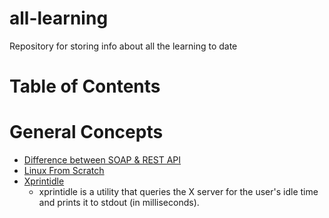 # all-learning
Repository for storing info about all the learning to date
# Table of Contents




# General Concepts
* [Difference between SOAP & REST API](https://www.upwork.com/hiring/development/soap-vs-rest-comparing-two-apis/)
* [Linux From Scratch](http://www.linuxfromscratch.org/lfs/)  
* [Xprintidle](https://github.com/g0hl1n/xprintidle)
    * xprintidle is a utility that queries the X server for the user's idle time and prints it to stdout (in milliseconds).

